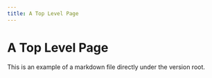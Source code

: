 ```yaml
---
title: A Top Level Page
---
```


# A Top Level Page

This is an example of a markdown file directly under the version root.
